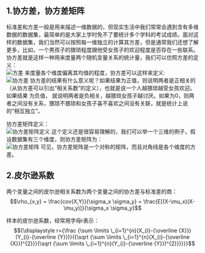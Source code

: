 ## 1.协方差，协方差矩阵
标准差和方差一般是用来描述一维数据的，但现实生活中我们常常会遇到含有多维数据的数据集，最简单的是大家上学时免不了要统计多个学科的考试成绩。面对这 样的数据集，我们当然可以按照每一维独立的计算其方差，但是通常我们还想了解更多，比如，一个男孩子的猥琐程度跟他受女孩子的欢迎程度是否存在一些联系。 协方差就是这样一种用来度量两个随机变量关系的统计量，我们可以仿照方差的定义：  
![方差](https://github.com/bitcarmanlee/easy-algorithm-interview-photo/blob/master/feature-engineering/var.png)
来度量各个维度偏离其均值的程度，协方差可以这样来定义:  
![协方差](https://github.com/bitcarmanlee/easy-algorithm-interview-photo/blob/master/feature-engineering/cov.png)
协方差的结果有什么意义呢？如果结果为正值，则说明两者是正相关的（从协方差可以引出“相关系数”的定义），也就是说一个人越猥琐越受女孩欢迎。如果结果 为负值， 就说明两者是负相关，越猥琐女孩子越讨厌。如果为0，则两者之间没有关系，猥琐不猥琐和女孩子喜不喜欢之间没有关联，就是统计上说的“相互独立”。  

协方差矩阵定义：  
![协方差矩阵定义](https://github.com/bitcarmanlee/easy-algorithm-interview-photo/blob/master/feature-engineering/cov2.png)
这个定义还是很容易理解的，我们可以举一个三维的例子，假设数据集有三个维度，则协方差矩阵为：  
![协方差矩阵](https://github.com/bitcarmanlee/easy-algorithm-interview-photo/blob/master/feature-engineering/cov3.png)
可见，协方差矩阵是一个对称的矩阵，而且对角线是各个维度的方差。  

## 2.皮尔逊系数
两个变量之间的皮尔逊相关系数为两个变量之间的协方差与标准差的商：  
$$\rho_{x,y} = \frac{cov(X,Y)}{\sigma_x \sigma_y} = \frac{E[(X-\mu_x)(X-\mu_y)]}{\sigma_x \sigma_y}$$  

样本的皮尔逊系数，经常用字母$r$表示：  
$${\displaystyle r={\frac {\sum \limits \_{i=1}^{n}(X_{i}-{\overline {X}})(Y_{i}-{\overline {Y}})}{{\sqrt {\sum \limits \_{i=1}^{n}(X_{i}-{\overline {X}})^{2}}}{\sqrt {\sum \limits \_{i=1}^{n}(Y_{i}-{\overline {Y}})^{2}}}}}}$$